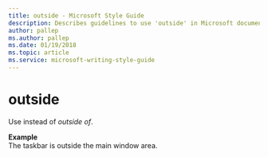 ```yaml
---
title: outside - Microsoft Style Guide
description: Describes guidelines to use 'outside' in Microsoft documents and provides an example.
author: pallep
ms.author: pallep
ms.date: 01/19/2018
ms.topic: article
ms.service: microsoft-writing-style-guide
---
```


# outside

Use instead of *outside of*.

**Example**  
The taskbar is outside the main window area. 
